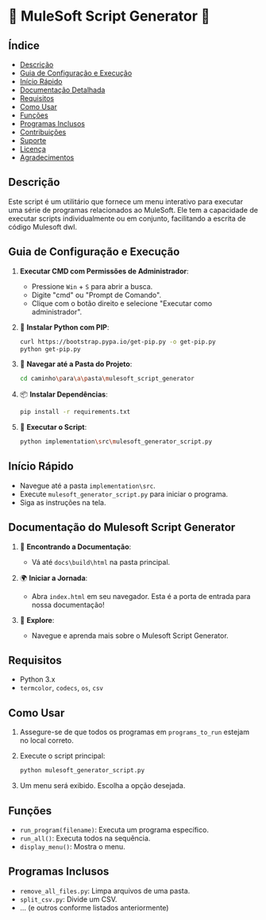 # 🚀 MuleSoft Script Generator 🚀

## Índice

- [Descrição](#descrição)
- [Guia de Configuração e Execução](#guia-de-configuração-e-execução)
- [Início Rápido](#início-rápido)
- [Documentação Detalhada](#documentação-do-mulesoft-script-generator)
- [Requisitos](#requisitos)
- [Como Usar](#como-usar)
- [Funções](#funções)
- [Programas Inclusos](#programas-inclusos)
- [Contribuições](#contribuições)
- [Suporte](#suporte)
- [Licença](#licença)
- [Agradecimentos](#agradecimentos)

## Descrição

Este script é um utilitário que fornece um menu interativo para executar uma série de programas relacionados ao MuleSoft. Ele tem a capacidade de executar scripts individualmente ou em conjunto, facilitando a escrita de código Mulesoft dwl.

## Guia de Configuração e Execução

1. **Executar CMD com Permissões de Administrador**:
   - Pressione `Win` + `S` para abrir a busca.
   - Digite "cmd" ou "Prompt de Comando".
   - Clique com o botão direito e selecione "Executar como administrador".

2. 🐍 **Instalar Python com PIP**:
   ```bash
   curl https://bootstrap.pypa.io/get-pip.py -o get-pip.py
   python get-pip.py
   ```

3. 📂 **Navegar até a Pasta do Projeto**:
   ```bash
   cd caminho\para\a\pasta\mulesoft_script_generator
   ```

4. 📦 **Instalar Dependências**:
   ```bash
   pip install -r requirements.txt
   ```

5. 🚀 **Executar o Script**:
   ```bash
   python implementation\src\mulesoft_generator_script.py
   ```

## Início Rápido

- Navegue até a pasta `implementation\src`.
- Execute `mulesoft_generator_script.py` para iniciar o programa.
- Siga as instruções na tela.

## Documentação do Mulesoft Script Generator

1. 📂 **Encontrando a Documentação**:
   - Vá até `docs\build\html` na pasta principal.
   
2. 🌍 **Iniciar a Jornada**:
   - Abra `index.html` em seu navegador. Esta é a porta de entrada para nossa documentação!

3. 🧐 **Explore**:
   - Navegue e aprenda mais sobre o Mulesoft Script Generator.

## Requisitos

- Python 3.x
- `termcolor`, `codecs`, `os`, `csv`

## Como Usar

1. Assegure-se de que todos os programas em `programs_to_run` estejam no local correto.
2. Execute o script principal:
   ```bash
   python mulesoft_generator_script.py
   ```

3. Um menu será exibido. Escolha a opção desejada.

## Funções

- `run_program(filename)`: Executa um programa específico.
- `run_all()`: Executa todos na sequência.
- `display_menu()`: Mostra o menu.

## Programas Inclusos

- `remove_all_files.py`: Limpa arquivos de uma pasta.
- `split_csv.py`: Divide um CSV.
- ... (e outros conforme listados anteriormente)

